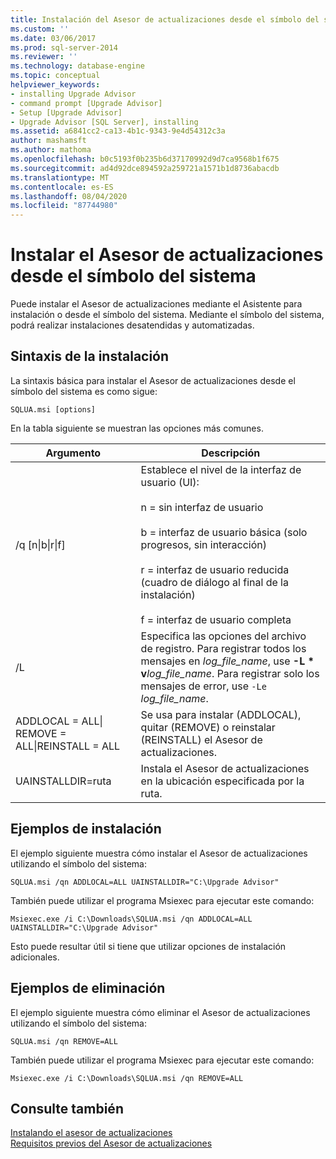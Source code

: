 ```yaml
---
title: Instalación del Asesor de actualizaciones desde el símbolo del sistema | Microsoft Docs
ms.custom: ''
ms.date: 03/06/2017
ms.prod: sql-server-2014
ms.reviewer: ''
ms.technology: database-engine
ms.topic: conceptual
helpviewer_keywords:
- installing Upgrade Advisor
- command prompt [Upgrade Advisor]
- Setup [Upgrade Advisor]
- Upgrade Advisor [SQL Server], installing
ms.assetid: a6841cc2-ca13-4b1c-9343-9e4d54312c3a
author: mashamsft
ms.author: mathoma
ms.openlocfilehash: b0c5193f0b235b6d37170992d9d7ca9568b1f675
ms.sourcegitcommit: ad4d92dce894592a259721a1571b1d8736abacdb
ms.translationtype: MT
ms.contentlocale: es-ES
ms.lasthandoff: 08/04/2020
ms.locfileid: "87744980"
---
```

# <a name="installing-upgrade-advisor-from-the-command-prompt"></a>Instalar el Asesor de actualizaciones desde el símbolo del sistema
  Puede instalar el Asesor de actualizaciones mediante el Asistente para instalación o desde el símbolo del sistema. Mediante el símbolo del sistema, podrá realizar instalaciones desatendidas y automatizadas.  
  
## <a name="installation-syntax"></a>Sintaxis de la instalación  
 La sintaxis básica para instalar el Asesor de actualizaciones desde el símbolo del sistema es como sigue:  
  
 `SQLUA.msi [options]`  
  
 En la tabla siguiente se muestran las opciones más comunes.  
  
|Argumento|Descripción|  
|--------------|-----------------|  
|/q [n&#124;b&#124;r&#124;f]|Establece el nivel de la interfaz de usuario (UI):<br /><br /> n = sin interfaz de usuario<br /><br /> b = interfaz de usuario básica (solo progresos, sin interacción)<br /><br /> r = interfaz de usuario reducida (cuadro de diálogo al final de la instalación)<br /><br /> f = interfaz de usuario completa|  
|/L|Especifica las opciones del archivo de registro. Para registrar todos los mensajes en *log_file_name*, use **-L \* v**_log_file_name_. Para registrar solo los mensajes de error, use `-Le` *log_file_name*.|  
|ADDLOCAL = ALL&#124; REMOVE = ALL&#124;REINSTALL = ALL|Se usa para instalar (ADDLOCAL), quitar (REMOVE) o reinstalar (REINSTALL) el Asesor de actualizaciones.|  
|UAINSTALLDIR=ruta|Instala el Asesor de actualizaciones en la ubicación especificada por la ruta.|  
  
## <a name="installation-examples"></a>Ejemplos de instalación  
 El ejemplo siguiente muestra cómo instalar el Asesor de actualizaciones utilizando el símbolo del sistema:  
  
```  
SQLUA.msi /qn ADDLOCAL=ALL UAINSTALLDIR="C:\Upgrade Advisor"  
```  
  
 También puede utilizar el programa Msiexec para ejecutar este comando:  
  
```  
Msiexec.exe /i C:\Downloads\SQLUA.msi /qn ADDLOCAL=ALL UAINSTALLDIR="C:\Upgrade Advisor"  
```  
  
 Esto puede resultar útil si tiene que utilizar opciones de instalación adicionales.  
  
## <a name="removal-examples"></a>Ejemplos de eliminación  
 El ejemplo siguiente muestra cómo eliminar el Asesor de actualizaciones utilizando el símbolo del sistema:  
  
```  
SQLUA.msi /qn REMOVE=ALL  
```  
  
 También puede utilizar el programa Msiexec para ejecutar este comando:  
  
```  
Msiexec.exe /i C:\Downloads\SQLUA.msi /qn REMOVE=ALL  
```  
  
## <a name="see-also"></a>Consulte también  
 [Instalando el asesor de actualizaciones](../../../2014/sql-server/install/installing-upgrade-advisor.md)   
 [Requisitos previos del Asesor de actualizaciones](../../../2014/sql-server/install/upgrade-advisor-prerequisites.md)  
  
  
